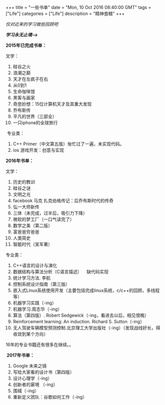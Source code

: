 +++ 
title = "一些书单" 
date = "Mon, 10 Oct 2016 08:40:00 GMT" 
tags = ["Life"] 
categories = ["Life"]
description = "精神食粮" 
+++ 

*仅对近来的学习做些回顾吧*
<p><strong><em>学习永无止境--&gt;</em></strong></p>

<p><strong>2015年已完成书单：</strong></p>
<p>文学：</p>
<ol>
<li>硅谷之火</li>
<li>浪潮之巅</li>
<li>天才在左疯子在右</li>
<li>从0到1</li>
<li>生命咖啡馆</li>
<li>黑客与画家</li>
<li>奇思妙想：15位计算机天才及其重大发现</li>
<li>乔布斯传</li>
<li>平凡的世界（三部全）</li>
<li>一只iphone的全球旅行</li>
</ol>

<p>&nbsp;专业类：</p>
<ol>
<li>C++ Primer（中文第五版）匆忙过了一遍，未实现代码。</li>
<li>ios 游戏开发：创意与实现</li>
</ol>


<p><strong>2016年书单：</strong></p>
<p>文学：</p>
<ol>
<li>历史的教训</li>
<li>硅谷之谜</li>
<li>文明之光</li>
<li>facebook 马克 扎克伯格传记：后乔布斯时代的传奇</li>
<li>弘一大师新传</li>
<li>三体（未完成，过半后，吸引力下降）</li>
<li>微软的梦工厂（一口气读完了）</li>
<li>数学之美（第二版）</li>
<li>富爸爸穷爸爸</li>
<li>人类简史</li>
<li>智能时代（吴军著）</li>
</ol>

<p>专业类：</p>
<ol>
<li>C++语言的设计与演化</li>
<li>数据结构与算法分析（C语言描述） &nbsp; &nbsp;缺代码实现</li>
<li>统计学习方法. 李航</li>
<li>控制系统设计指南（第三版）</li>
<li>嵌入式Linux系统使用开发（主要包括完成linux系统，c/c++的回顾，多线程等）</li>
<li>机器学习实践（-ing）</li>
<li>机器学习.周志华（-ing）</li>
<li>算法（第四版）. Robert Sedgewick（-ing，看进去以后，相见恨晚）</li>
<li>Reinforcement learning: An&nbsp;induction.&nbsp;Richard S. Sutton（-ing）</li>
<li>无人驾驶车辆模型预测控制.北京理工大学出版社（-ing）（发现战线好长，得收敛到某个方向）</li>
</ol>
<p>16年的专业书籍还有很多在继续。。</p>

<p><strong>&nbsp;2017年书单：</strong></p>
<ol>
<li>Google 未来之镜</li>
<li>写给大家看的设计书（第四版）</li>
<li>设计心理学（-ing）</li>
<li>创新者的窘境 （-ing）</li>
<li>围城（-ing）</li>
<li>重新定义团队：谷歌如何工作（-ing）</li>
</ol>





